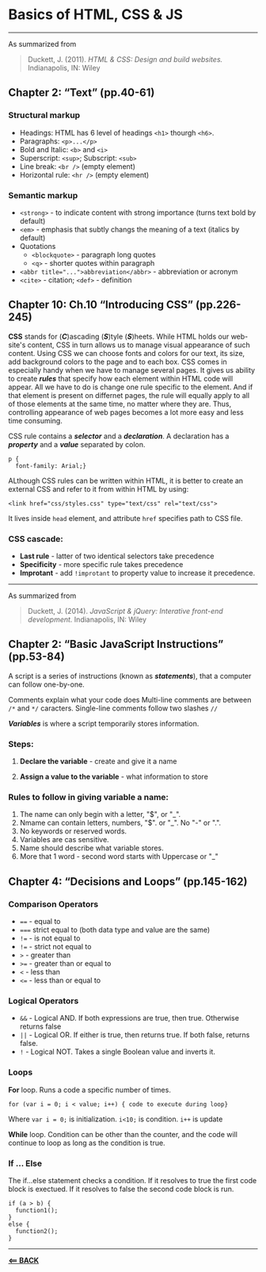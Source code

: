 # Basics of HTML, CSS & JS

-----

As summarized from 
> Duckett, J. (2011). *HTML & CSS: Design and build websites.* Indianapolis, IN: Wiley  

## Chapter 2: “Text” (pp.40-61)

### Structural markup

* Headings: HTML has 6 level of headings `<h1>` thourgh `<h6>`.
* Paragraphs: `<p>...</p>`
* Bold and Italic: `<b>` and `<i>`
* Superscript: `<sup>`; Subscript: `<sub>`
* Line break: `<br />` (empty element)
* Horizontal rule: `<hr />` (empty element)

### Semantic markup

* `<strong>` - to indicate content with strong importance (turns text bold by default)
* `<em>` - emphasis that subtly changs the meaning of a text (italics by default)
* Quotations
  * `<blockquote>` - paragraph long quotes
  * `<q>` - shorter quotes within paragraph
* `<abbr title="...">abbreviation</abbr>` - abbreviation or acronym
* `<cite>` - citation; `<def>` - definition


## Chapter 10: Ch.10 “Introducing CSS” (pp.226-245)

**CSS** stands for (***C***)ascading (***S***)tyle (***S***)heets. While HTML holds our web-site's content, CSS in turn allows us to manage visual appearance of such content. Using CSS we can choose fonts and colors for our text, its size, add background colors to the page and to each box. CSS comes in especially handy when we have to manage several pages. It gives us ability to create ***rules*** that specify how each element within HTML code will appear. All we have to do is change one rule specific to the element. And if that element is present on differnet pages, the rule will equally apply to all of those elements at the same time, no matter where they are. Thus, controlling appearance of web pages becomes a lot more easy and less time consuming.  

CSS rule contains a ***selector***  and a ***declaration***. A declaration has a ***property*** and a ***value*** separated by colon.

```
p {
  font-family: Arial;}
```
ALthough CSS rules can be written within HTML, it is better to create an external CSS and refer to it from within HTML by using:

`<link href="css/styles.css" type="text/css" rel="text/css">`

It lives inside `head` element, and attribute `href` specifies path to CSS file.

### CSS cascade:

* **Last rule** - latter of two identical selectors take precedence
* **Specificity** - more specific rule takes precedence
* **Improtant** - add `!improtant` to property value to increase it precedence.

-----
As summarized from

> Duckett, J. (2014). *JavaScript & jQuery: Interative front-end development.* Indianapolis, IN: Wiley  

## Chapter 2: “Basic JavaScript Instructions” (pp.53-84)

A script is a series of instructions (known as ***statements***), that a computer can follow one-by-one.

Comments explain what your code does Multi-line comments are between `/*` and `*/` caracters. Single-line comments follow two slashes `//`

***Variables*** is where a script temporarily stores information.

### Steps:

1. **Declare the variable** - create and give it a name

2. **Assign a value to the variable** - what information to store

### Rules to follow in giving variable a name:

1. The name can only begin with a letter, "$", or "_".
2. Nmame can contain letters, numbers, "$". or "_". No "-" or ".".
3. No keywords or reserved words.
4. Variables are cas sensitive.
5. Name should describe what variable stores.
6. More that 1 word - second word starts with Uppercase or "_"

## Chapter 4: “Decisions and Loops” (pp.145-162)

### Comparison Operators

* `==` - equal to
* `===` strict equal to (both data type and value are the same)
* `!=` - is not equal to
* `!=` - strict not equal to
* `>` - greater than
* `>=` - greater than or equal to
* `<` - less than
* `<=` - less than or equal to

### Logical Operators

* `&&` - Logical AND. If both expressions are true, then true. Otherwise returns false
* `||` - Logical OR. If either is true, then returns true. If both false, returns false.
* `!` - Logical NOT. Takes a single Boolean value and inverts it.

### Loops

**For** loop. Runs a code a specific number of times.  

`for (var i = 0; i < value; i++) { code to execute during loop}`

Where `var i = 0;` is initialization. `i<10;` is condition. `i++` is update

**While** loop.  Condition can be other than the counter, and the code will continue to loop as long as the condition is true.

### If ... Else

The if...else statement checks a condition. If it resolves to true the first code block is exectued. If it resolves to false the second code block is run.

```
if (a > b) {
  function1();
}
else {
  function2();
}
```

-----

[**<== BACK**](201-toc.md)